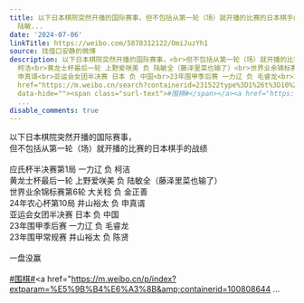 ```yaml
---
title: 以下日本棋院突然开播的国际赛事，但不包括从第一轮（场）就开播的比赛的日本棋手的战绩应氏杯半决赛第1局 一力辽 负 柯洁黄龙士杯最后一轮 上野爱咲美 负
  陆敏...
date: '2024-07-06'
linkTitle: https://weibo.com/5878312122/OmiJuzYh1
source: 找借口安静的微博
description: 以下日本棋院突然开播的国际赛事，<br>但不包括从第一轮（场）就开播的比赛的日本棋手的战绩<br><br>应氏杯半决赛第1局 一力辽 负
  柯洁<br>黄龙士杯最后一轮 上野爱咲美 负 陆敏全（藤泽里菜也输了）<br>世界业余锦标赛第6轮 大关稔 负 金正善<br>24年农心杯第10局 井山裕太 负
  申真谞<br>亚运会女团半决赛 日本 负 中国<br>23年围甲季后赛 一力辽 负 毛睿龙<br>23年围甲常规赛 井山裕太 负 陈贤<br><br>一盘没赢<br><br><a
  href="https://m.weibo.cn/search?containerid=231522type%3D1%26t%3D10%26q%3D%23%E5%9B%B4%E6%A3%8B%23&amp;isnewpage=1"
  data-hide=""><span class="surl-text">#围棋#</span></a><a href="https://m.weibo.cn/p/index?extparam=%E5%9B%B4%E6%A3%8B&amp;containerid=100808644
  ...
disable_comments: true
---
```

以下日本棋院突然开播的国际赛事，<br>但不包括从第一轮（场）就开播的比赛的日本棋手的战绩<br><br>应氏杯半决赛第1局 一力辽 负 柯洁<br>黄龙士杯最后一轮 上野爱咲美 负 陆敏全（藤泽里菜也输了）<br>世界业余锦标赛第6轮 大关稔 负 金正善<br>24年农心杯第10局 井山裕太 负 申真谞<br>亚运会女团半决赛 日本 负 中国<br>23年围甲季后赛 一力辽 负 毛睿龙<br>23年围甲常规赛 井山裕太 负 陈贤<br><br>一盘没赢<br><br><a href="https://m.weibo.cn/search?containerid=231522type%3D1%26t%3D10%26q%3D%23%E5%9B%B4%E6%A3%8B%23&amp;isnewpage=1" data-hide=""><span class="surl-text">#围棋#</span></a><a href="https://m.weibo.cn/p/index?extparam=%E5%9B%B4%E6%A3%8B&amp;containerid=100808644 ...